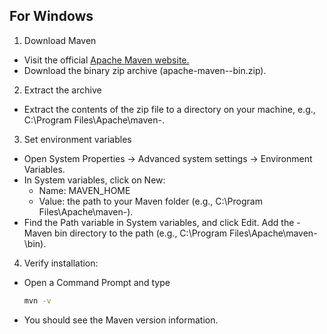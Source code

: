 
## For Windows

1. Download Maven
- Visit the official [Apache Maven website.](https://maven.apache.org/download.cgi)
- Download the binary zip archive (apache-maven-<version>-bin.zip).
2. Extract the archive
- Extract the contents of the zip file to a directory on your machine, e.g., C:\Program Files\Apache\maven-<version>.
3. Set environment variables
- Open System Properties → Advanced system settings → Environment Variables.
- In System variables, click on New:
  - Name: MAVEN_HOME
  - Value: the path to your Maven folder (e.g., C:\Program Files\Apache\maven-<version>).
- Find the Path variable in System variables, and click Edit. Add the - Maven bin directory to the path (e.g., C:\Program Files\Apache\maven-<version>\bin).
4. Verify installation:
- Open a Command Prompt and type
  ```bash
  mvn -v
- You should see the Maven version information.
